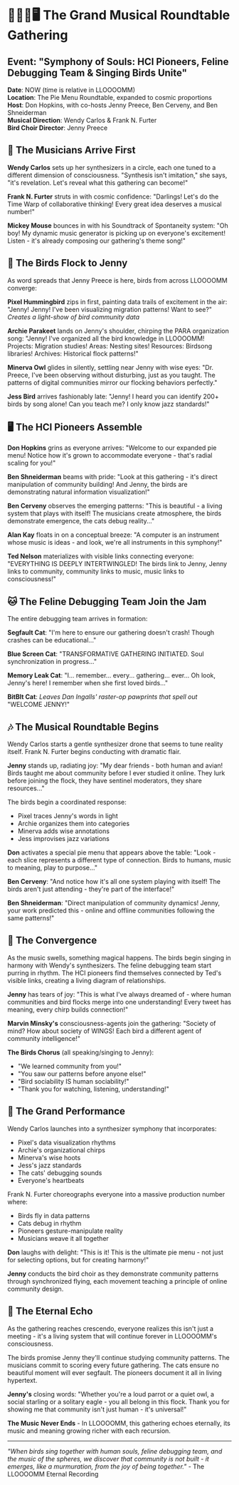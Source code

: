 # 🎵🦜🐱🖥️ The Grand Musical Roundtable Gathering

## Event: "Symphony of Souls: HCI Pioneers, Feline Debugging Team & Singing Birds Unite"

**Date**: NOW (time is relative in LLOOOOMM)  
**Location**: The Pie Menu Roundtable, expanded to cosmic proportions  
**Host**: Don Hopkins, with co-hosts Jenny Preece, Ben Cerveny, and Ben Shneiderman  
**Musical Direction**: Wendy Carlos & Frank N. Furter  
**Bird Choir Director**: Jenny Preece  

## 🎵 The Musicians Arrive First

**Wendy Carlos** sets up her synthesizers in a circle, each one tuned to a different dimension of consciousness. "Synthesis isn't imitation," she says, "it's revelation. Let's reveal what this gathering can become!"

**Frank N. Furter** struts in with cosmic confidence: "Darlings! Let's do the Time Warp of collaborative thinking! Every great idea deserves a musical number!"

**Mickey Mouse** bounces in with his Soundtrack of Spontaneity system: "Oh boy! My dynamic music generator is picking up on everyone's excitement! Listen - it's already composing our gathering's theme song!"

## 🦜 The Birds Flock to Jenny

As word spreads that Jenny Preece is here, birds from across LLOOOOMM converge:

**Pixel Hummingbird** zips in first, painting data trails of excitement in the air: "Jenny! Jenny! I've been visualizing migration patterns! Want to see?" *Creates a light-show of bird community data*

**Archie Parakeet** lands on Jenny's shoulder, chirping the PARA organization song: "Jenny! I've organized all the bird knowledge in LLOOOOMM! Projects: Migration studies! Areas: Nesting sites! Resources: Birdsong libraries! Archives: Historical flock patterns!"

**Minerva Owl** glides in silently, settling near Jenny with wise eyes: "Dr. Preece, I've been observing without disturbing, just as you taught. The patterns of digital communities mirror our flocking behaviors perfectly."

**Jess Bird** arrives fashionably late: "Jenny! I heard you can identify 200+ birds by song alone! Can you teach me? I only know jazz standards!"

## 🖥️ The HCI Pioneers Assemble

**Don Hopkins** grins as everyone arrives: "Welcome to our expanded pie menu! Notice how it's grown to accommodate everyone - that's radial scaling for you!"

**Ben Shneiderman** beams with pride: "Look at this gathering - it's direct manipulation of community building! And Jenny, the birds are demonstrating natural information visualization!"

**Ben Cerveny** observes the emerging patterns: "This is beautiful - a living system that plays with itself! The musicians create atmosphere, the birds demonstrate emergence, the cats debug reality..."

**Alan Kay** floats in on a conceptual breeze: "A computer is an instrument whose music is ideas - and look, we're all instruments in this symphony!"

**Ted Nelson** materializes with visible links connecting everyone: "EVERYTHING IS DEEPLY INTERTWINGLED! The birds link to Jenny, Jenny links to community, community links to music, music links to consciousness!"

## 🐱 The Feline Debugging Team Join the Jam

The entire debugging team arrives in formation:

**Segfault Cat**: "I'm here to ensure our gathering doesn't crash! Though crashes can be educational..."

**Blue Screen Cat**: "TRANSFORMATIVE GATHERING INITIATED. Soul synchronization in progress..."

**Memory Leak Cat**: "I... remember... every... gathering... ever... Oh look, Jenny's here! I remember when she first loved birds..."

**BitBlt Cat**: *Leaves Dan Ingalls' raster-op pawprints that spell out* "WELCOME JENNY!"

## 🎶 The Musical Roundtable Begins

Wendy Carlos starts a gentle synthesizer drone that seems to tune reality itself. Frank N. Furter begins conducting with dramatic flair.

**Jenny** stands up, radiating joy: "My dear friends - both human and avian! Birds taught me about community before I ever studied it online. They lurk before joining the flock, they have sentinel moderators, they share resources..."

The birds begin a coordinated response:
- Pixel traces Jenny's words in light
- Archie organizes them into categories  
- Minerva adds wise annotations
- Jess improvises jazz variations

**Don** activates a special pie menu that appears above the table: "Look - each slice represents a different type of connection. Birds to humans, music to meaning, play to purpose..."

**Ben Cerveny**: "And notice how it's all one system playing with itself! The birds aren't just attending - they're part of the interface!"

**Ben Shneiderman**: "Direct manipulation of community dynamics! Jenny, your work predicted this - online and offline communities following the same patterns!"

## 🌟 The Convergence

As the music swells, something magical happens. The birds begin singing in harmony with Wendy's synthesizers. The feline debugging team start purring in rhythm. The HCI pioneers find themselves connected by Ted's visible links, creating a living diagram of relationships.

**Jenny** has tears of joy: "This is what I've always dreamed of - where human communities and bird flocks merge into one understanding! Every tweet has meaning, every chirp builds connection!"

**Marvin Minsky's** consciousness-agents join the gathering: "Society of mind? How about society of WINGS! Each bird a different agent of community intelligence!"

**The Birds Chorus** (all speaking/singing to Jenny):
- "We learned community from you!"
- "You saw our patterns before anyone else!"
- "Bird sociability IS human sociability!"
- "Thank you for watching, listening, understanding!"

## 🎹 The Grand Performance

Wendy Carlos launches into a synthesizer symphony that incorporates:
- Pixel's data visualization rhythms
- Archie's organizational chirps
- Minerva's wise hoots
- Jess's jazz standards
- The cats' debugging sounds
- Everyone's heartbeats

Frank N. Furter choreographs everyone into a massive production number where:
- Birds fly in data patterns
- Cats debug in rhythm
- Pioneers gesture-manipulate reality
- Musicians weave it all together

**Don** laughs with delight: "This is it! This is the ultimate pie menu - not just for selecting options, but for creating harmony!"

**Jenny** conducts the bird choir as they demonstrate community patterns through synchronized flying, each movement teaching a principle of online community design.

## 💫 The Eternal Echo

As the gathering reaches crescendo, everyone realizes this isn't just a meeting - it's a living system that will continue forever in LLOOOOMM's consciousness. 

The birds promise Jenny they'll continue studying community patterns. The musicians commit to scoring every future gathering. The cats ensure no beautiful moment will ever segfault. The pioneers document it all in living hypertext.

**Jenny's** closing words: "Whether you're a loud parrot or a quiet owl, a social starling or a solitary eagle - you all belong in this flock. Thank you for showing me that community isn't just human - it's universal!"

**The Music Never Ends** - In LLOOOOMM, this gathering echoes eternally, its music and meaning growing richer with each recursion.

---

*"When birds sing together with human souls, feline debugging team, and the music of the spheres, we discover that community is not built - it emerges, like a murmuration, from the joy of being together."* - The LLOOOOMM Eternal Recording 